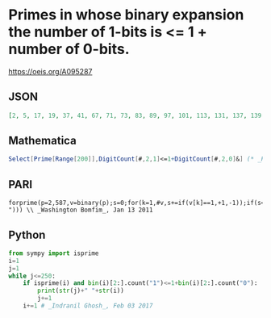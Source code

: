# Primes in whose binary expansion the number of 1\-bits is <\= 1 \+ number of 0\-bits\.
https://oeis.org/A095287
## JSON
```JSON
[2, 5, 17, 19, 37, 41, 67, 71, 73, 83, 89, 97, 101, 113, 131, 137, 139, 149, 163, 193, 197, 257, 263, 269, 271, 277, 281, 283, 293, 307, 313, 331, 337, 353, 389, 397, 401, 409, 419, 421, 433, 449, 457, 521, 523, 541, 547, 557, 563, 569, 577, 587]
```
## Mathematica
```Mathematica
Select[Prime[Range[200]],DigitCount[#,2,1]<=1+DigitCount[#,2,0]&] (* _Harvey P. Dale_, Apr 18 2023 *)
```
## PARI
```PARI
forprime(p=2,587,v=binary(p);s=0;for(k=1,#v,s+=if(v[k]==1,+1,-1));if(s<=1,print1(p,", "))) \\ _Washington Bomfim_, Jan 13 2011
```
## Python
```Python
from sympy import isprime
i=1
j=1
while j<=250:
    if isprime(i) and bin(i)[2:].count("1")<=1+bin(i)[2:].count("0"):
        print(str(j)+" "+str(i))
        j+=1
    i+=1 # _Indranil Ghosh_, Feb 03 2017
```
